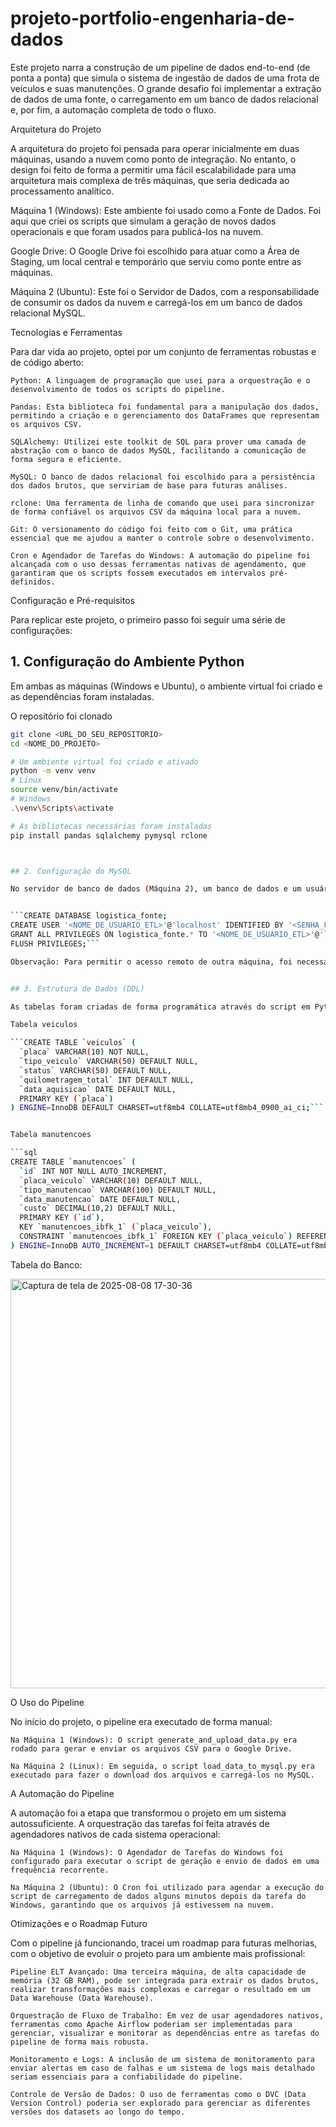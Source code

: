 # projeto-portfolio-engenharia-de-dados

Este projeto narra a construção de um pipeline de dados end-to-end (de ponta a ponta) que simula o sistema de ingestão de dados de uma frota de veículos e suas manutenções. O grande desafio foi implementar a extração de dados de uma fonte, o carregamento em um banco de dados relacional e, por fim, a automação completa de todo o fluxo.

Arquitetura do Projeto

A arquitetura do projeto foi pensada para operar inicialmente em duas máquinas, usando a nuvem como ponto de integração. No entanto, o design foi feito de forma a permitir uma fácil escalabilidade para uma arquitetura mais complexa de três máquinas, que seria dedicada ao processamento analítico.


Máquina 1 (Windows): Este ambiente foi usado como a Fonte de Dados. Foi aqui que criei os scripts que simulam a geração de novos dados operacionais e que foram usados para publicá-los na nuvem.

Google Drive: O Google Drive foi escolhido para atuar como a Área de Staging, um local central e temporário que serviu como ponte entre as máquinas.

Máquina 2 (Ubuntu): Este foi o Servidor de Dados, com a responsabilidade de consumir os dados da nuvem e carregá-los em um banco de dados relacional MySQL.


Tecnologias e Ferramentas

Para dar vida ao projeto, optei por um conjunto de ferramentas robustas e de código aberto:

    Python: A linguagem de programação que usei para a orquestração e o desenvolvimento de todos os scripts do pipeline.

    Pandas: Esta biblioteca foi fundamental para a manipulação dos dados, permitindo a criação e o gerenciamento dos DataFrames que representam os arquivos CSV.

    SQLAlchemy: Utilizei este toolkit de SQL para prover uma camada de abstração com o banco de dados MySQL, facilitando a comunicação de forma segura e eficiente.

    MySQL: O banco de dados relacional foi escolhido para a persistência dos dados brutos, que serviriam de base para futuras análises.

    rclone: Uma ferramenta de linha de comando que usei para sincronizar de forma confiável os arquivos CSV da máquina local para a nuvem.

    Git: O versionamento do código foi feito com o Git, uma prática essencial que me ajudou a manter o controle sobre o desenvolvimento.

    Cron e Agendador de Tarefas do Windows: A automação do pipeline foi alcançada com o uso dessas ferramentas nativas de agendamento, que garantiram que os scripts fossem executados em intervalos pré-definidos.

Configuração e Pré-requisitos

Para replicar este projeto, o primeiro passo foi seguir uma série de configurações:

## 1. Configuração do Ambiente Python

Em ambas as máquinas (Windows e Ubuntu), o ambiente virtual foi criado e as dependências foram instaladas.

O repositório foi clonado

```bash
git clone <URL_DO_SEU_REPOSITORIO>
cd <NOME_DO_PROJETO>

# Um ambiente virtual foi criado e ativado
python -m venv venv
# Linux
source venv/bin/activate
# Windows
.\venv\Scripts\activate

# As bibliotecas necessárias foram instaladas
pip install pandas sqlalchemy pymysql rclone



## 2. Configuração do MySQL

No servidor de banco de dados (Máquina 2), um banco de dados e um usuário foram criados para o pipeline.


```CREATE DATABASE logistica_fonte;
CREATE USER '<NOME_DE_USUARIO_ETL>'@'localhost' IDENTIFIED BY '<SENHA_FORTE>';
GRANT ALL PRIVILEGES ON logistica_fonte.* TO '<NOME_DE_USUARIO_ETL>'@'localhost';
FLUSH PRIVILEGES;```

Observação: Para permitir o acesso remoto de outra máquina, foi necessário alterar o bind-address do MySQL e liberar uma das portas no firewall apenas para IPs autorizados.


## 3. Estrutura de Dados (DDL)

As tabelas foram criadas de forma programática através do script em Python, mas a sua estrutura foi definida para acomodar os dados de veículos e manutenções da seguinte forma:

Tabela veiculos 

```CREATE TABLE `veiculos` (
  `placa` VARCHAR(10) NOT NULL,
  `tipo_veiculo` VARCHAR(50) DEFAULT NULL,
  `status` VARCHAR(50) DEFAULT NULL,
  `quilometragem_total` INT DEFAULT NULL,
  `data_aquisicao` DATE DEFAULT NULL,
  PRIMARY KEY (`placa`)
) ENGINE=InnoDB DEFAULT CHARSET=utf8mb4 COLLATE=utf8mb4_0900_ai_ci;```


Tabela manutencoes

```sql
CREATE TABLE `manutencoes` (
  `id` INT NOT NULL AUTO_INCREMENT,
  `placa_veiculo` VARCHAR(10) DEFAULT NULL,
  `tipo_manutencao` VARCHAR(100) DEFAULT NULL,
  `data_manutencao` DATE DEFAULT NULL,
  `custo` DECIMAL(10,2) DEFAULT NULL,
  PRIMARY KEY (`id`),
  KEY `manutencoes_ibfk_1` (`placa_veiculo`),
  CONSTRAINT `manutencoes_ibfk_1` FOREIGN KEY (`placa_veiculo`) REFERENCES `veiculos` (`placa`)
) ENGINE=InnoDB AUTO_INCREMENT=1 DEFAULT CHARSET=utf8mb4 COLLATE=utf8mb4_0900_ai_ci;
```

Tabela do Banco:

<img width="618" height="655" alt="Captura de tela de 2025-08-08 17-30-36" src="https://github.com/user-attachments/assets/41d64057-ba32-4283-9ab0-97341dee97b4" />


O Uso do Pipeline

No início do projeto, o pipeline era executado de forma manual:

    Na Máquina 1 (Windows): O script generate_and_upload_data.py era rodado para gerar e enviar os arquivos CSV para o Google Drive.

    Na Máquina 2 (Linux): Em seguida, o script load_data_to_mysql.py era executado para fazer o download dos arquivos e carregá-los no MySQL.

A Automação do Pipeline

A automação foi a etapa que transformou o projeto em um sistema autossuficiente. A orquestração das tarefas foi feita através de agendadores nativos de cada sistema operacional:

    Na Máquina 1 (Windows): O Agendador de Tarefas do Windows foi configurado para executar o script de geração e envio de dados em uma frequência recorrente.

    Na Máquina 2 (Ubuntu): O Cron foi utilizado para agendar a execução do script de carregamento de dados alguns minutos depois da tarefa do Windows, garantindo que os arquivos já estivessem na nuvem.

Otimizações e o Roadmap Futuro

Com o pipeline já funcionando, tracei um roadmap para futuras melhorias, com o objetivo de evoluir o projeto para um ambiente mais profissional:

    Pipeline ELT Avançado: Uma terceira máquina, de alta capacidade de memória (32 GB RAM), pode ser integrada para extrair os dados brutos, realizar transformações mais complexas e carregar o resultado em um Data Warehouse (Data Warehouse).

    Orquestração de Fluxo de Trabalho: Em vez de usar agendadores nativos, ferramentas como Apache Airflow poderiam ser implementadas para gerenciar, visualizar e monitorar as dependências entre as tarefas do pipeline de forma mais robusta.

    Monitoramento e Logs: A inclusão de um sistema de monitoramento para enviar alertas em caso de falhas e um sistema de logs mais detalhado seriam essenciais para a confiabilidade do pipeline.

    Controle de Versão de Dados: O uso de ferramentas como o DVC (Data Version Control) poderia ser explorado para gerenciar as diferentes versões dos datasets ao longo do tempo.
